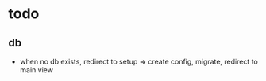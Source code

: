 # todo

## db

* when no db exists, redirect to setup => create config, migrate, redirect to main view
